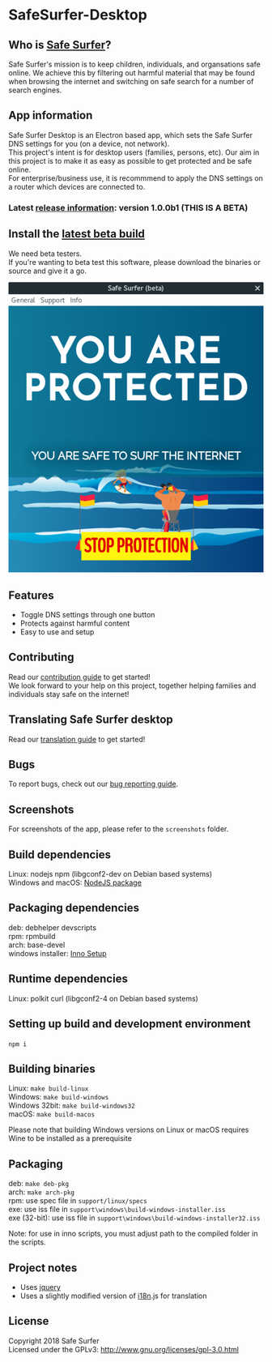 # SafeSurfer-Desktop

## Who is [Safe Surfer](http://safesurfer.co.nz)?
Safe Surfer's mission is to keep children, individuals, and organsations safe online. We achieve this by filtering out harmful material that may be found when browsing the internet and switching on safe search for a number of search engines.  

## App information
Safe Surfer Desktop is an Electron based app, which sets the Safe Surfer DNS settings for you (on a device, not network).  
This project's intent is for desktop users (families, persons, etc). Our aim in this project is to make it as easy as possible to get protected and be safe online.  
For enterprise/business use, it is recommmend to apply the DNS settings on a router which devices are connected to.  

### Latest [release information](CHANGELOG): version 1.0.0b1 (THIS IS A BETA)
## Install the [latest beta build](http://142.93.48.189)
We need beta testers.  
If you're wanting to beta test this software, please download the binaries or source and give it a go.  

![Safe Surfer](screenshots/SafeSurfer-Desktop-Activated-Standard.png)

## Features
- Toggle DNS settings through one button  
- Protects against harmful content  
- Easy to use and setup  

## Contributing
Read our [contribution guide](CONTRIBUTING.md) to get started!  
We look forward to your help on this project, together helping families and individuals stay safe on the internet!  

## Translating Safe Surfer desktop
Read our [translation guide](TRANSLATING.md) to get started!  

## Bugs
To report bugs, check out our [bug reporting guide](BUGS.md).  

## Screenshots
For screenshots of the app, please refer to the `screenshots` folder.  

## Build dependencies
Linux: nodejs npm (libgconf2-dev on Debian based systems)  
Windows and macOS: [NodeJS package](https://nodejs.org/en/download)  

## Packaging dependencies
deb:  debhelper devscripts  
rpm:  rpmbuild  
arch: base-devel  
windows installer: [Inno Setup](http://www.jrsoftware.org/isinfo.php)  

## Runtime dependencies
Linux: polkit curl (libgconf2-4 on Debian based systems)  

## Setting up build and development environment
`npm i`  

## Building binaries
Linux: `make build-linux`  
Windows: `make build-windows`  
Windows 32bit: `make build-windows32`  
macOS: `make build-macos`  

Please note that building Windows versions on Linux or macOS requires Wine to be installed as a prerequisite  

## Packaging
deb: `make deb-pkg`  
arch: `make arch-pkg`  
rpm: use spec file in `support/linux/specs`  
exe: use iss file in `support\windows\build-windows-installer.iss`  
exe (32-bit): use iss file in `support\windows\build-windows-installer32.iss`  

Note: for use in inno scripts, you must adjust path to the compiled folder in the scripts.  

## Project notes
- Uses [jquery](https://jquery.com/)
- Uses a slightly modified version of [i18n](https://www.npmjs.com/package/i18n).js for translation

## License
Copyright 2018 Safe Surfer  
Licensed under the GPLv3: http://www.gnu.org/licenses/gpl-3.0.html  
